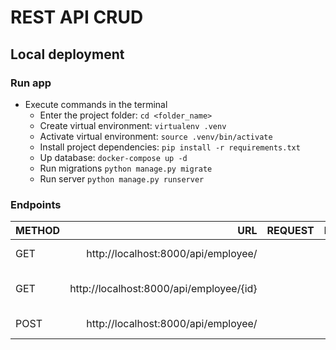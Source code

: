 # REST API CRUD

## Local deployment

### Run app
- Execute commands in the terminal
    - Enter the project folder: `cd <folder_name>`
    - Create virtual environment: `virtualenv .venv`
    - Activate virtual environment: `source .venv/bin/activate`
    - Install project dependencies: `pip install -r requirements.txt`
    - Up database: `docker-compose up -d`
    - Run migrations `python manage.py migrate`
    - Run server `python manage.py runserver`

### Endpoints

| METHOD        | URL           | REQUEST  |DESCRIPTION|
| ------------- |-----------------------------------:|:--------:|:----------:|
| GET      |http://localhost:8000/api/employee/||Get all employees|
| GET      |http://localhost:8000/api/employee/{id}||Get one employee by id|
| POST     |http://localhost:8000/api/employee/    |       |Create employee|